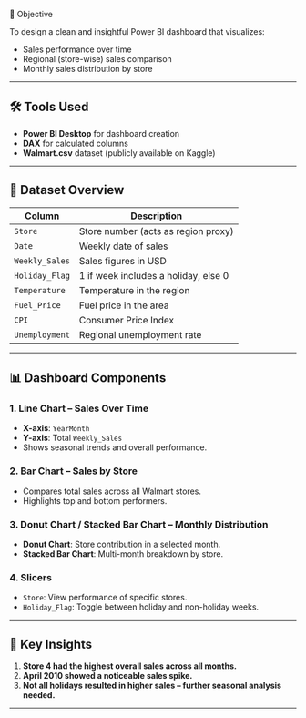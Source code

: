 🎯 Objective

To design a clean and insightful Power BI dashboard that visualizes:
- Sales performance over time
- Regional (store-wise) sales comparison
- Monthly sales distribution by store

---

## 🛠 Tools Used

- **Power BI Desktop** for dashboard creation
- **DAX** for calculated columns
- **Walmart.csv** dataset (publicly available on Kaggle)

---

## 📁 Dataset Overview

| Column         | Description                            |
|----------------|----------------------------------------|
| `Store`        | Store number (acts as region proxy)    |
| `Date`         | Weekly date of sales                   |
| `Weekly_Sales` | Sales figures in USD                   |
| `Holiday_Flag` | 1 if week includes a holiday, else 0   |
| `Temperature`  | Temperature in the region              |
| `Fuel_Price`   | Fuel price in the area                 |
| `CPI`          | Consumer Price Index                   |
| `Unemployment` | Regional unemployment rate             |

---

## 📊 Dashboard Components

### 1. **Line Chart – Sales Over Time**
- **X-axis**: `YearMonth`
- **Y-axis**: Total `Weekly_Sales`
- Shows seasonal trends and overall performance.

### 2. **Bar Chart – Sales by Store**
- Compares total sales across all Walmart stores.
- Highlights top and bottom performers.

### 3. **Donut Chart / Stacked Bar Chart – Monthly Distribution**
- **Donut Chart**: Store contribution in a selected month.
- **Stacked Bar Chart**: Multi-month breakdown by store.

### 4. **Slicers**
- `Store`: View performance of specific stores.
- `Holiday_Flag`: Toggle between holiday and non-holiday weeks.

---

## 📌 Key Insights

1. **Store 4 had the highest overall sales across all months.**
2. **April 2010 showed a noticeable sales spike.**
3. **Not all holidays resulted in higher sales – further seasonal analysis needed.**

---



